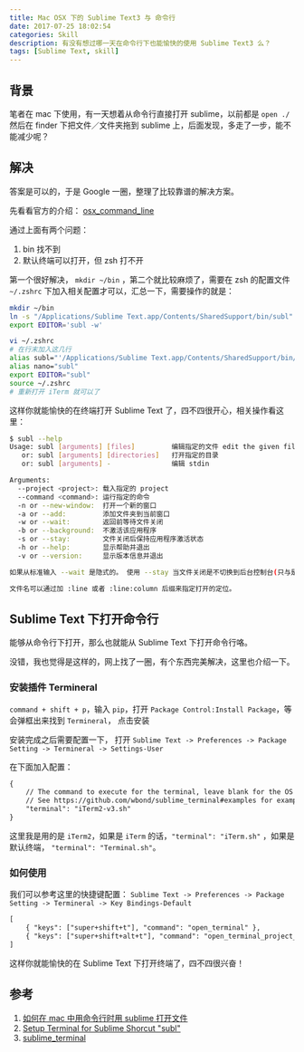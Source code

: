 ```yaml
---
title: Mac OSX 下的 Sublime Text3 与 命令行
date: 2017-07-25 18:02:54
categories: Skill
description: 有没有想过哪一天在命令行下也能愉快的使用 Sublime Text3 么？
tags: [Sublime Text, skill]
---
```


## 背景

笔者在 mac 下使用，有一天想着从命令行直接打开 sublime，以前都是 `open ./` 然后在 finder 下把文件／文件夹拖到 sublime 上，后面发现，多走了一步，能不能减少呢？

## 解决

答案是可以的，于是 Google 一圈，整理了比较靠谱的解决方案。

先看看官方的介绍： [osx_command_line](https://www.sublimetext.com/docs/3/osx_command_line.html)

通过上面有两个问题：
1. bin 找不到
2. 默认终端可以打开，但 zsh 打不开

第一个很好解决， `mkdir ~/bin` ，第二个就比较麻烦了，需要在 zsh 的配置文件 `~/.zshrc` 下加入相关配置才可以，汇总一下，需要操作的就是：

```bash
mkdir ~/bin
ln -s "/Applications/Sublime Text.app/Contents/SharedSupport/bin/subl" ~/bin/subl
export EDITOR='subl -w'

vi ~/.zshrc
# 在行末加入这几行
alias subl="'/Applications/Sublime Text.app/Contents/SharedSupport/bin/subl'"
alias nano="subl"
export EDITOR="subl"
source ~/.zshrc
# 重新打开 iTerm 就可以了
```

这样你就能愉快的在终端打开 Sublime Text 了，四不四很开心，相关操作看这里：

```bash
$ subl --help
Usage: subl [arguments] [files]         编辑指定的文件 edit the given files
   or: subl [arguments] [directories]   打开指定的目录
   or: subl [arguments] -               编辑 stdin

Arguments:
  --project <project>: 载入指定的 project
  --command <command>: 运行指定的命令
  -n or --new-window:  打开一个新的窗口
  -a or --add:         添加文件夹到当前窗口
  -w or --wait:        返回前等待文件关闭
  -b or --background:  不激活该应用程序
  -s or --stay:        文件关闭后保持应用程序激活状态
  -h or --help:        显示帮助并退出
  -v or --version:     显示版本信息并退出

如果从标准输入 --wait 是隐式的。 使用 --stay 当文件关闭是不切换到后台控制台(只与是否有等待的文件有关)。

文件名可以通过加 :line 或者 :line:column 后缀来指定打开的定位。
```

## Sublime Text 下打开命令行

能够从命令行下打开，那么也就能从 Sublime Text 下打开命令行咯。

没错，我也觉得是这样的，网上找了一圈，有个东西完美解决，这里也介绍一下。

### 安装插件 Termineral

`command + shift + p`，输入 `pip`，打开 `Package Control:Install Package`，等会弹框出来找到 `Termineral`， 点击安装

安装完成之后需要配置一下， 打开 `Sublime Text -> Preferences -> Package Setting -> Termineral -> Settings-User`

在下面加入配置：

```xml
{
    // The command to execute for the terminal, leave blank for the OS default
    // See https://github.com/wbond/sublime_terminal#examples for examples
    "terminal": "iTerm2-v3.sh"
}
```

这里我是用的是 `iTerm2`，如果是 `iTerm` 的话，`"terminal": "iTerm.sh"` ，如果是默认终端， `"terminal": "Terminal.sh"`。

### 如何使用

我们可以参考这里的快捷键配置： `Sublime Text -> Preferences -> Package Setting -> Termineral -> Key Bindings-Default`

```xml
[
    { "keys": ["super+shift+t"], "command": "open_terminal" },
    { "keys": ["super+shift+alt+t"], "command": "open_terminal_project_folder" }
]
```

这样你就能愉快的在 Sublime Text 下打开终端了，四不四很兴奋！

## 参考

1. [如何在 mac 中用命令行时用 sublime 打开文件](https://segmentfault.com/q/1010000002397241)
2. [Setup Terminal for Sublime Shorcut "subl"](https://gist.github.com/barnes7td/3804534)
3. [sublime_terminal](https://github.com/wbond/sublime_terminal#examples)
